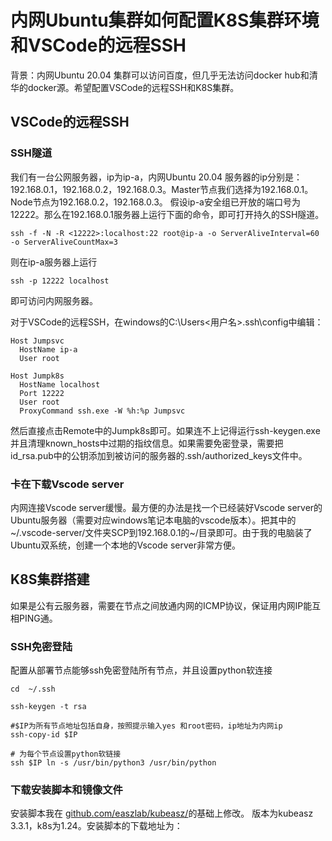 # 内网Ubuntu集群如何配置K8S集群环境和VSCode的远程SSH

背景：内网Ubuntu 20.04 集群可以访问百度，但几乎无法访问docker hub和清华的docker源。希望配置VSCode的远程SSH和K8S集群。

## VSCode的远程SSH

### SSH隧道

我们有一台公网服务器，ip为ip-a，内网Ubuntu 20.04 服务器的ip分别是：192.168.0.1，192.168.0.2，192.168.0.3。Master节点我们选择为192.168.0.1。Node节点为192.168.0.2，192.168.0.3。
假设ip-a安全组已开放的端口号为12222。那么在192.168.0.1服务器上运行下面的命令，即可打开持久的SSH隧道。

```
ssh -f -N -R <12222>:localhost:22 root@ip-a -o ServerAliveInterval=60 -o ServerAliveCountMax=3
```

则在ip-a服务器上运行
```
ssh -p 12222 localhost
```

即可访问内网服务器。

对于VSCode的远程SSH，在windows的C:\Users\<用户名>\.ssh\config中编辑：

```
Host Jumpsvc
  HostName ip-a
  User root

Host Jumpk8s
  HostName localhost
  Port 12222
  User root
  ProxyCommand ssh.exe -W %h:%p Jumpsvc
```

然后直接点击Remote中的Jumpk8s即可。如果连不上记得运行ssh-keygen.exe并且清理known_hosts中过期的指纹信息。如果需要免密登录，需要把id_rsa.pub中的公钥添加到被访问的服务器的.ssh/authorized_keys文件中。

### 卡在下载Vscode server

内网连接Vscode server缓慢。最方便的办法是找一个已经装好Vscode server的Ubuntu服务器（需要对应windows笔记本电脑的vscode版本）。把其中的~/.vscode-server/文件夹SCP到192.168.0.1的~/目录即可。由于我的电脑装了Ubuntu双系统，创建一个本地的Vscode server非常方便。

## K8S集群搭建
如果是公有云服务器，需要在节点之间放通内网的ICMP协议，保证用内网IP能互相PING通。

### SSH免密登陆
配置从部署节点能够ssh免密登陆所有节点，并且设置python软连接

```
cd  ~/.ssh

ssh-keygen -t rsa

#$IP为所有节点地址包括自身，按照提示输入yes 和root密码，ip地址为内网ip
ssh-copy-id $IP 

# 为每个节点设置python软链接
ssh $IP ln -s /usr/bin/python3 /usr/bin/python
```

### 下载安装脚本和镜像文件

安装脚本我在 [github.com/easzlab/kubeasz/](github.com/easzlab/kubeasz/)的基础上修改。 版本为kubeasz 3.3.1，k8s为1.24。安装脚本的下载地址为：

[]()

